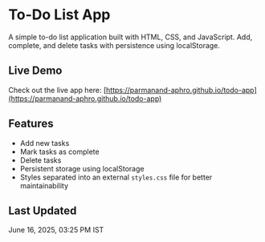 # To-Do List App
A simple to-do list application built with HTML, CSS, and JavaScript. Add, complete, and delete tasks with persistence using localStorage.

## Live Demo
Check out the live app here: [https://parmanand-aphro.github.io/todo-app](https://parmanand-aphro.github.io/todo-app)

## Features
- Add new tasks
- Mark tasks as complete
- Delete tasks
- Persistent storage using localStorage
- Styles separated into an external `styles.css` file for better maintainability

## Last Updated
June 16, 2025, 03:25 PM IST
